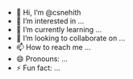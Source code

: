 - 👋 Hi, I’m @csnehith
- 👀 I’m interested in ...
- 🌱 I’m currently learning ...
- 💞️ I’m looking to collaborate on ...
- 📫 How to reach me ...
- 😄 Pronouns: ...
- ⚡ Fun fact: ...

<!---
csnehith/csnehith is a ✨ special ✨ repository because its `README.md` (this file) appears on your GitHub profile.
You can click the Preview link to take a look at your changes.
--->
